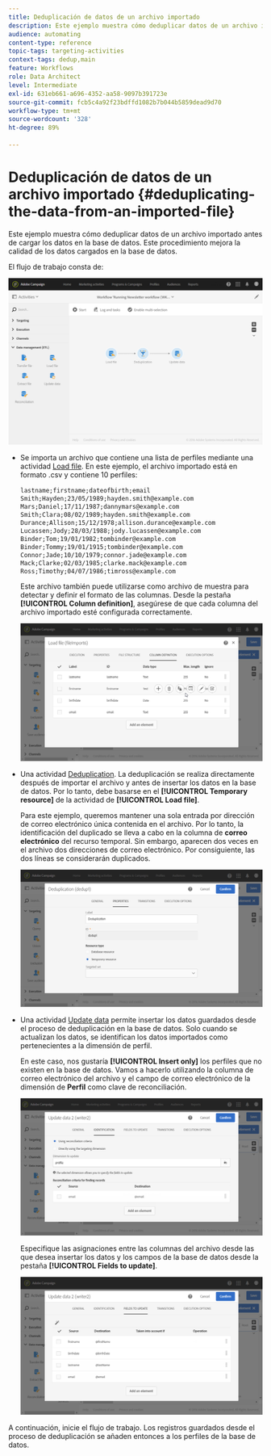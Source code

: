 ```yaml
---
title: Deduplicación de datos de un archivo importado
description: Este ejemplo muestra cómo deduplicar datos de un archivo importado antes de cargar los datos en la base de datos.
audience: automating
content-type: reference
topic-tags: targeting-activities
context-tags: dedup,main
feature: Workflows
role: Data Architect
level: Intermediate
exl-id: 631eb661-a696-4352-aa58-9097b391723e
source-git-commit: fcb5c4a92f23bdffd1082b7b044b5859dead9d70
workflow-type: tm+mt
source-wordcount: '328'
ht-degree: 89%

---
```


# Deduplicación de datos de un archivo importado {#deduplicating-the-data-from-an-imported-file}

Este ejemplo muestra cómo deduplicar datos de un archivo importado antes de cargar los datos en la base de datos. Este procedimiento mejora la calidad de los datos cargados en la base de datos.

El flujo de trabajo consta de:

![](assets/deduplication_example2_workflow.png)

* Se importa un archivo que contiene una lista de perfiles mediante una actividad [Load file](../../automating/using/load-file.md). En este ejemplo, el archivo importado está en formato .csv y contiene 10 perfiles:

   ```
   lastname;firstname;dateofbirth;email
   Smith;Hayden;23/05/1989;hayden.smith@example.com
   Mars;Daniel;17/11/1987;dannymars@example.com
   Smith;Clara;08/02/1989;hayden.smith@example.com
   Durance;Allison;15/12/1978;allison.durance@example.com
   Lucassen;Jody;28/03/1988;jody.lucassen@example.com
   Binder;Tom;19/01/1982;tombinder@example.com
   Binder;Tommy;19/01/1915;tombinder@example.com
   Connor;Jade;10/10/1979;connor.jade@example.com
   Mack;Clarke;02/03/1985;clarke.mack@example.com
   Ross;Timothy;04/07/1986;timross@example.com
   ```

   Este archivo también puede utilizarse como archivo de muestra para detectar y definir el formato de las columnas. Desde la pestaña **[!UICONTROL Column definition]**, asegúrese de que cada columna del archivo importado esté configurada correctamente.

   ![](assets/deduplication_example2_fileloading.png)

* Una actividad [Deduplication](../../automating/using/deduplication.md). La deduplicación se realiza directamente después de importar el archivo y antes de insertar los datos en la base de datos. Por lo tanto, debe basarse en el **[!UICONTROL Temporary resource]** de la actividad de **[!UICONTROL Load file]**.

   Para este ejemplo, queremos mantener una sola entrada por dirección de correo electrónico única contenida en el archivo. Por lo tanto, la identificación del duplicado se lleva a cabo en la columna de **correo electrónico** del recurso temporal. Sin embargo, aparecen dos veces en el archivo dos direcciones de correo electrónico. Por consiguiente, las dos líneas se considerarán duplicados.

   ![](assets/deduplication_example2_dedup.png)

* Una actividad [Update data](../../automating/using/update-data.md) permite insertar los datos guardados desde el proceso de deduplicación en la base de datos. Solo cuando se actualizan los datos, se identifican los datos importados como pertenecientes a la dimensión de perfil.

   En este caso, nos gustaría **[!UICONTROL Insert only]** los perfiles que no existen en la base de datos. Vamos a hacerlo utilizando la columna de correo electrónico del archivo y el campo de correo electrónico de la dimensión de **Perfil** como clave de reconciliación.

   ![](assets/deduplication_example2_writer1.png)

   Especifique las asignaciones entre las columnas del archivo desde las que desea insertar los datos y los campos de la base de datos desde la pestaña **[!UICONTROL Fields to update]**.

   ![](assets/deduplication_example2_writer2.png)

A continuación, inicie el flujo de trabajo. Los registros guardados desde el proceso de deduplicación se añaden entonces a los perfiles de la base de datos.
